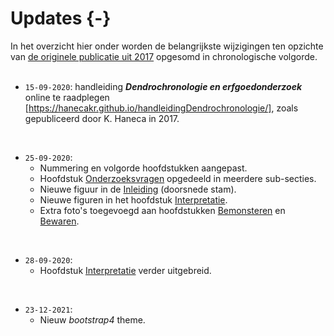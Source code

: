 # Updates {-}

In het overzicht hier onder worden de belangrijkste wijzigingen ten opzichte van [de originele publicatie uit 2017](https://oar.onroerenderfgoed.be/item/437) opgesomd in chronologische volgorde.
<br/>
<br/>

- `15-09-2020`: handleiding ***Dendrochronologie en  erfgoedonderzoek*** online te raadplegen [https://hanecakr.github.io/handleidingDendrochronologie/], zoals gepubliceerd door K. Haneca in 2017.

<br/>

- `25-09-2020`: 
    - Nummering en volgorde hoofdstukken aangepast.
    - Hoofdstuk [Onderzoeksvragen](#onderzoeksvragen) opgedeeld in meerdere sub-secties.
    - Nieuwe figuur in de [Inleiding](#intro) (doorsnede stam).
    - Nieuwe figuren in het hoofdstuk [Interpretatie](#interpretatie).
    - Extra foto's toegevoegd aan hoofdstukken [Bemonsteren](#bemonsteren) en [Bewaren](#bewaren).
    
<br/>

- `28-09-2020`: 
    - Hoofdstuk [Interpretatie](#interpretatie) verder uitgebreid.

<br/>

- `23-12-2021`:
    - Nieuw *bootstrap4* theme.
